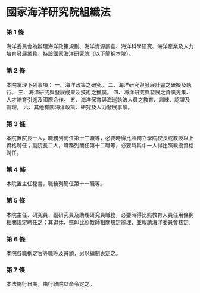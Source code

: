 # 國家海洋研究院組織法

### 第 1 條

海洋委員會為辦理海洋政策規劃、海洋資源調查、海洋科學研究、海洋產業及人力培育發展業務，特設國家海洋研究院（以下簡稱本院）。

### 第 2 條

本院掌理下列事項：
一、海洋政策之研究。
二、海洋研究與發展計畫之研擬及執行。
三、海洋研究與發展成果及技術之推廣。
四、海洋研究與發展之資訊蒐集、人才培育引進及國際合作。
五、海洋保育與海巡執法人員之教育、訓練、認證及管理。
六、其他有關海洋政策、研究及人力發展事項。

### 第 3 條

本院置院長一人，職務列簡任第十三職等，必要時得比照獨立學院校長或教授以上資格聘任；副院長二人，職務列簡任第十二職等，必要時其中一人得比照教授資格聘任。

### 第 4 條

本院置主任秘書，職務列簡任第十一職等。

### 第 5 條

本院主任、研究員、副研究員及助理研究員職務，必要時得比照教育人員任用條例相關規定聘任之；其退休、撫卹比照教師相關規定辦理，並報請海洋委員會核定。

### 第 6 條

本院各職稱之官等職等及員額，另以編制表定之。

### 第 7 條

本法施行日期，由行政院以命令定之。
